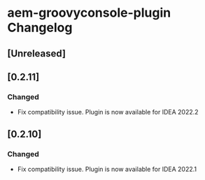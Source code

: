 <!-- Keep a Changelog guide -> https://keepachangelog.com -->

# aem-groovyconsole-plugin Changelog
## [Unreleased]
## [0.2.11]
### Changed
- Fix compatibility issue. Plugin is now available for IDEA 2022.2

## [0.2.10]     
### Changed
- Fix compatibility issue. Plugin is now available for IDEA 2022.1
